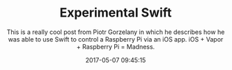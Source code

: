 ---
title: "Experimental Swift"
subtitle: "This is a really cool post from Piotr Gorzelany in which he describes how he was able to use Swift to control a Raspberry Pi via an iOS app. iOS + Vapor + Raspberry Pi = Madness."
tags: ["experimental","server side"]
link: "https://medium.com/@piotr.gorzelany/experimental-swift-8c9131b62a9d"
date: "2017-05-07 09:45:15"
---